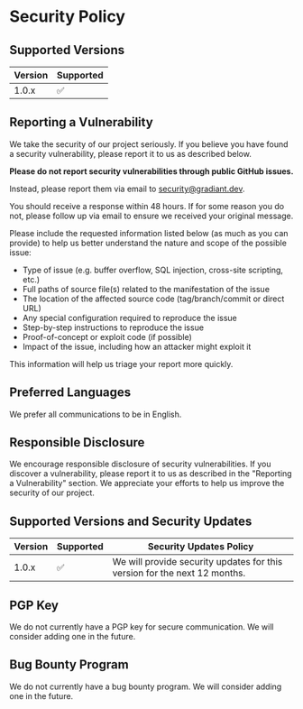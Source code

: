 # Security Policy

## Supported Versions

| Version | Supported          |
| ------- | ------------------ |
| 1.0.x   | :white_check_mark: |

## Reporting a Vulnerability

We take the security of our project seriously. If you believe you have found a security vulnerability, please report it to us as described below.

**Please do not report security vulnerabilities through public GitHub issues.**

Instead, please report them via email to [security@gradiant.dev](mailto:security@gradiant.dev).

You should receive a response within 48 hours. If for some reason you do not, please follow up via email to ensure we received your original message.

Please include the requested information listed below (as much as you can provide) to help us better understand the nature and scope of the possible issue:

* Type of issue (e.g. buffer overflow, SQL injection, cross-site scripting, etc.)
* Full paths of source file(s) related to the manifestation of the issue
* The location of the affected source code (tag/branch/commit or direct URL)
* Any special configuration required to reproduce the issue
* Step-by-step instructions to reproduce the issue
* Proof-of-concept or exploit code (if possible)
* Impact of the issue, including how an attacker might exploit it

This information will help us triage your report more quickly.

## Preferred Languages

We prefer all communications to be in English.

## Responsible Disclosure

We encourage responsible disclosure of security vulnerabilities. If you discover a vulnerability, please report it to us as described in the "Reporting a Vulnerability" section. We appreciate your efforts to help us improve the security of our project.

## Supported Versions and Security Updates

| Version | Supported          | Security Updates Policy |
| ------- | ------------------ | ----------------------- |
| 1.0.x   | :white_check_mark: | We will provide security updates for this version for the next 12 months. |

## PGP Key

We do not currently have a PGP key for secure communication. We will consider adding one in the future.

## Bug Bounty Program

We do not currently have a bug bounty program. We will consider adding one in the future.

